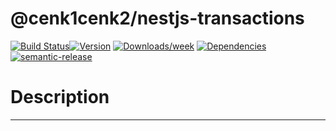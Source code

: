 # @cenk1cenk2/nestjs-transactions

[![Build Status](https://drone.kilic.dev/api/badges/cenk1cenk2/nestjs-tools/status.svg)](https://drone.kilic.dev/cenk1cenk2/nestjs-tools)[![Version](https://img.shields.io/npm/v/cenk1cenk2/nestjs-transactions.svg)](https://npmjs.org/package/cenk1cenk2/nestjs-transactions) [![Downloads/week](https://img.shields.io/npm/dw/cenk1cenk2/nestjs-transactions.svg)](https://npmjs.org/package/cenk1cenk2/nestjs-transactions) [![Dependencies](https://img.shields.io/librariesio/release/npm/cenk1cenk2/nestjs-transactions)](https://npmjs.org/package/cenk1cenk2/nestjs-transactions) [![semantic-release](https://img.shields.io/badge/%20%20%F0%9F%93%A6%F0%9F%9A%80-semantic--release-e10079.svg)](https://github.com/semantic-release/semantic-release)

# Description

<!-- toc -->

<!-- tocstop -->

---
